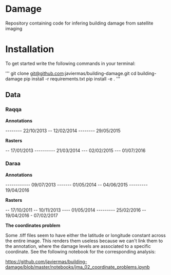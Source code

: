 # Damage
Repository containing code for infering building damage from satellite imaging

# Installation

To get started write the following commands in your terminal:

'''
git clone git@github.com:javiermas/building-damage.git
cd building-damage
pip install -r requirements.txt
pip install -e .
'''

## Data
### Raqqa


__Annotations__

-------- 22/10/2013 -- 12/02/2014 -------- 29/05/2015

__Rasters__

-- 17/01/2013 ---------- 21/03/2014 --- 02/02/2015 --- 01/07/2016


### Daraa

__Annotations__

------------ 09/07/2013 ------- 01/05/2014 -- 04/06/2015 --------- 19/04/2016

__Rasters__

-- 17/10/2011 -- 10/11/2013 ---- 01/05/2014 --------- 25/02/2016 -- 19/04/2016 - 07/02/2017

__The coordinates problem__

Some .tiff files seem to have either the latitude or longitude constant across the entire image. This renders them useless because we can't link them to the annotation, where the damage levels are associated to a specific coordinate. See the following notebook for the corresponding analysis:

https://github.com/javiermas/building-damage/blob/master/notebooks/jma_02_coordinate_problems.ipynb
